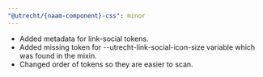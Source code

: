 ```yaml
---
"@utrecht/{naam-component}-css": minor
---
```


- Added metadata for link-social tokens.
- Added missing token for --utrecht-link-social-icon-size variable which was found in the mixin.
- Changed order of tokens so they are easier to scan.
